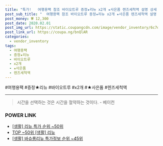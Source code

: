```yaml
--- 
title: "특가!   여행용팩 참조 바이오트루 증정★리뉴 x2개 ★사은품 렌즈세척액 설명 상세 300ml..." 
post_sub_title: "  여행용팩 참조 바이오트루 증정★리뉴 x2개 ★사은품 렌즈세척액 설명 상세 300ml 바슈롬" 
post_money: ₩ 12,300 
post_date: 2020.02.01 
post_img_url: https://static.coupangcdn.com/image/vendor_inventory/6c7d/ffd381b897f989041d7dd4cb2dbce132064b795dabd104136c7a0f873877.jpg 
post_link_url: https://coupa.ng/bnQlAR 
categories: 
  - vendor_inventory 
tags: 
  - 여행용팩 
  - 증정★리뉴 
  - 바이오트루 
  - x2개 
  - ★사은품 
  - 렌즈세척액 
--- 
```

  #여행용팩 #증정★리뉴 #바이오트루 #x2개 #★사은품 #렌즈세척액 
<hr> 

> 시간을 선택하는 것은 시간을 절약하는 것이다. - 베이컨 


### POWER LINK

* <a href="https://blog.naver.com/sakai111/221792513532" target="_blank"> [생활] 리뉴 특가 순위 ~50위</a>
* <a href="https://blog.naver.com/an0733/221792513527" target="_blank"> TOP ~50위 [생활] 리뉴</a>
* <a href="https://blog.naver.com/sakai111/221776289352" target="_blank"> [생활] 바슈롬리뉴 특가정보 순위 ~45위</a>
